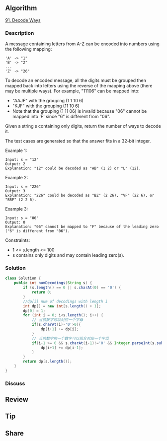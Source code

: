 ## Algorithm

[91. Decode Ways](https://leetcode.com/problems/decode-ways/)

### Description

A message containing letters from A-Z can be encoded into numbers using the following mapping:

```
'A' -> "1"
'B' -> "2"
...
'Z' -> "26"
```

To decode an encoded message, all the digits must be grouped then mapped back into letters using the reverse of the mapping above (there may be multiple ways). For example, "11106" can be mapped into:

- "AAJF" with the grouping (1 1 10 6)
- "KJF" with the grouping (11 10 6)
- Note that the grouping (1 11 06) is invalid because "06" cannot be mapped into 'F' since "6" is different from "06".

Given a string s containing only digits, return the number of ways to decode it.

The test cases are generated so that the answer fits in a 32-bit integer.



Example 1:

```
Input: s = "12"
Output: 2
Explanation: "12" could be decoded as "AB" (1 2) or "L" (12).
```

Example 2:

```
Input: s = "226"
Output: 3
Explanation: "226" could be decoded as "BZ" (2 26), "VF" (22 6), or "BBF" (2 2 6).
```

Example 3:

```
Input: s = "06"
Output: 0
Explanation: "06" cannot be mapped to "F" because of the leading zero ("6" is different from "06").
```

Constraints:

- 1 <= s.length <= 100
- s contains only digits and may contain leading zero(s).

### Solution

```java
class Solution {
    public int numDecodings(String s) {
        if (s.length() == 0 || s.charAt(0) == '0') {
            return 0;
        }
        //dp[i] num of decodings with length i
        int dp[] = new int[s.length() + 1];
        dp[0] = 1;
        for (int i = 0; i<s.length(); i++) {
            // 当前数字可以对应一个字母
            if(s.charAt(i)-'0'>0){
                dp[i+1] += dp[i];
            }
            // 当前数字前一个数字可以组合对应一个字母
            if(i-1 >= 0 && s.charAt(i-1)!='0' && Integer.parseInt(s.substring(i-1, i+1)) <= 26){
                dp[i+1] += dp[i-1];
            }
        }
        return dp[s.length()];
    }
}
```

### Discuss

## Review


## Tip


## Share
